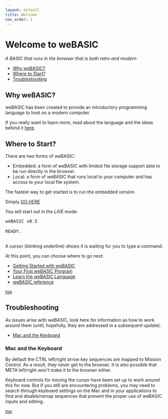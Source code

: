 ```yaml
---
layout: default
title: Welcome
nav_order: 1
---
```


# Welcome to weBASIC

_A BASIC that runs in the browser that is both retro and modern_

- [Why weBASIC?](#why-webasic)
- [Where to Start?](#where-to-start)
- [Troubleshooting](#troubleshooting)

## Why weBASIC?

weBASIC has been created to provide an introductory programming language to host on a modern computer.

If you really want to learn more, read about the language and the ideas behind it [here](/about).

## Where to Start?

There are two forms of weBASIC:

 - Embedded: a form of weBASIC with limited file storage support able to be run directly in the browser.
 - Local: a form of weBASIC that runs local to your computer and has access to your local file system.

The fastest way to get started is to run the embedded version.

Simply [GO HERE](https://localhost:6510)

You will start out in the *LIVE* mode:

<pre>
weBASIC v0.5

READY.
<cursor>_</cursor>
</pre>

A cursor (blinking underline) shows it is waiting for you to type a command.

At this point, you can choose where to go next:

 - [Getting Started with weBASIC](getting-started.md)
 - [Your First weBASIC Program](first-program.md)
 - [Learn the weBASIC Language](./language.md)
 - [weBASIC reference](./reference/index.md)

[top](#welcome-to-webasic)

## Troubleshooting

As issues arise with weBASIC, look here for information as how to work around them (until, hopefully, they
are addressed in a subsequent update).

- [Mac and the Keyboard](#mac-and-the-keyboard)

### Mac and the Keyboard

By default the CTRL left/right arrow key sequences are mapped
to Mission Control. As a result, they never get to the browser.
It is also possible that META left/right won't make it to the
browser either.

Keyboard controls for moving the cursor have been set up to
work around this for now. But if you still are encountering
problems, you may need to search through keyboard settings
on the Mac and in your applications to find and disable/remap
sequences that prevent the proper use of weBASIC inputs and
editing.

[top](#welcome-to-webasic)
